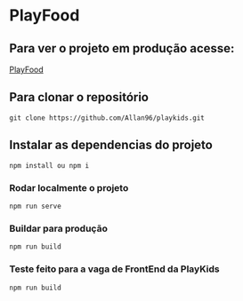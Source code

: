 # PlayFood
## Para ver o projeto em produção acesse:
[PlayFood](https://playfood-com-br.umbler.net/)


## Para clonar o repositório
```
git clone https://github.com/Allan96/playkids.git
```
## Instalar as dependencias do projeto
```
npm install ou npm i
```

### Rodar localmente o projeto
```
npm run serve
```

### Buildar para produção
```
npm run build
```

### Teste feito para a vaga de FrontEnd da PlayKids
```
npm run build
```


